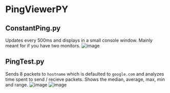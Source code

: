 # PingViewerPY

## ConstantPing.py

Updates every 500ms and displays in a small console window. Mainly meant for if you have two monitors.
![image](https://user-images.githubusercontent.com/57535680/123462931-d0f56380-d5e2-11eb-92ca-a0afc7479288.png)


## PingTest.py

Sends 8 packets to `hostname` which is defaulted to `google.com` and analyzes time spent to send / recieve packets. Shows the median, average, max, min and range.
![image](https://user-images.githubusercontent.com/57535680/123463133-0dc15a80-d5e3-11eb-8859-654682bee761.png)
![image](https://user-images.githubusercontent.com/57535680/123463141-11ed7800-d5e3-11eb-92a6-69ec7bce7cc7.png)
